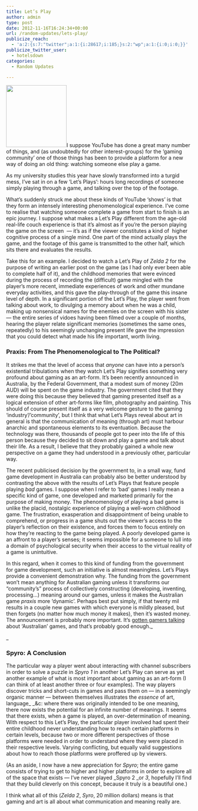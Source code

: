 ```yaml
---
title: Let’s Play
author: admin
type: post
date: 2012-11-16T16:24:34+00:00
url: /random-updates/lets-play/
publicize_reach:
  - 'a:2:{s:7:"twitter";a:1:{i:28617;i:185;}s:2:"wp";a:1:{i:0;i:0;}}'
publicize_twitter_user:
  - hotelsdown
categories:
  - Random Updates

---
```

[<img class="alignleft  wp-image-211" title="752px-SNES-SFAM-Controllers" alt="" src="http://doubledashgames.com/subdomains/exportingblogs/wp-content/uploads/2012/11/752px-snes-sfam-controllers.jpg?w=293" height="168" width="164" srcset="http://doubledashgames.com/subdomains/exportingblogs/wp-content/uploads/2012/11/752px-snes-sfam-controllers.jpg 752w, http://doubledashgames.com/subdomains/exportingblogs/wp-content/uploads/2012/11/752px-snes-sfam-controllers-294x300.jpg 294w" sizes="(max-width: 164px) 100vw, 164px" />][1]I suppose YouTube has done a great many number of things, and (as undoubtedly for other interest-groups) for the &#8216;gaming community&#8217; one of those things has been to provide a platform for a new way of doing an old thing: watching someone else play a game.

As my university studies this year have slowly transformed into a turgid mess, I&#8217;ve sat in on a few &#8216;Let&#8217;s Plays&#8217;: hours long recordings of someone simply playing through a game, and talking over the top of the footage.

What&#8217;s suddenly struck me about these kinds of YouTube &#8216;shows&#8217; is that they form an intensely interesting phenomenological experience. I&#8217;ve come to realise that watching someone complete a game from start to finish is an epic journey. I suppose what makes a Let&#8217;s Play different from the age-old real-life couch experience is that it&#8217;s almost as if you&#8217;re the person playing the game on the screen  &#8212; it&#8217;s as if the viewer constitutes a kind of  higher cognitive process of a single mind. One part of the mind actually plays the game, and the footage of this game is transmitted to the other half, which sits there and evaluates the results.

Take this for an example. I decided to watch a Let&#8217;s Play of _Zelda 2_ for the purpose of writing an earlier post on the game (as I had only ever been able to complete half of it), and the childhood memories that were evinced during the process of recording the (difficult) game mingled with the player&#8217;s more recent, immediate experiences of work and other mundane everyday activities, and this gave the play-through of the game this insane level of depth. In a significant portion of the Let&#8217;s Play, the player went from talking about work, to divulging a memory about when he was a child, making up nonsensical names for the enemies on the screen with his sister &#8212; the entire series of vidoes having been filmed over a couple of months, hearing the player relate significant memories (sometimes the same ones, repeatedly) to his seemingly unchanging present life gave the impression that you could detect what made his life important, worth living.

### Praxis: From The Phenomenological to The Political?

It strikes me that the level of access that _anyone_ can have into a person&#8217;s existential tribulations when they watch Let&#8217;s Play signifies something very profound about gaming as an art-form. It&#8217;s been recently announced in Australia, by the Federal Government, that a modest sum of money (20m AUD) will be spent on the game industry. The government cited that they were doing this because they believed that gaming presented itself as a logical extension of other art-forms like film, photography and painting. This should of course present itself as a very welcome gesture to the gaming &#8216;industry&#8217;/&#8217;community&#8217;, but I think that what Let&#8217;s Plays reveal about art in general is that the communication of meaning (through art) must harbour anarchic and spontaneous elements to its eventuation. Because the technology was there, thousands of people got to peer into the life of this person because they decided to sit down and play a game and talk about their life. As a result, I believe that they probably gained a whole new perspective on a game they had understood in a previously other, particular way.

The recent publicised decision by the government to, in a small way, fund game development in Australia can probably also be better understood by contrasting the above with the results of Let&#8217;s Plays that feature people playing _bad_ games. I suppose when I refer to &#8216;bad&#8217; games I really mean a specific kind of game, one developed and marketed primarily for the purpose of making money. The phenomenology of playing a bad game is unlike the placid, nostalgic experience of playing a well-worn childhood game. The frustration, exasperation and disappointment of being unable to comprehend, or progress in a game shuts out the viewer&#8217;s access to the player&#8217;s reflection on their existence, and forces them to focus entirely on how they&#8217;re reacting to the game being played. A poorly developed game is an affront to a player&#8217;s senses; it seems impossible for a someone to lull into a domain of psychological security when their access to the virtual reality of a game is unintuitive.

In this regard, when it comes to this kind of funding from the government for game development, such an initiative is almost meaningless. Let&#8217;s Plays provide a convenient demonstration why. The funding from the government won&#8217;t mean anything for Australian gaming unless it transforms our &#8220;community&#8217;s&#8221; process of collectively constructing (developing, inventing, processing&#8230;) meaning around our games, unless it makes the Australian game _praxis_ more &#8216;dynamic&#8217;. Perhaps best put simply, if that twenty mil results in a couple new games with which everyone is mildly pleased, but then forgets (no matter how much money it makes), then it&#8217;s wasted money. The announcement is probably more important. It&#8217;s [gotten gamers talking][2] about &#8216;Australian&#8217; games, and that&#8217;s probably good enough._
  
_ 

### Spyro: A Conclusion

The particular way a player went about interacting with channel subscribers in order to solve a puzzle in _Spyro 1_ in another Let&#8217;s Play can serve as yet another example of what is most important about gaming as an art-form (I can think of at least another three or four examples). The way players discover tricks and short-cuts in games and pass them on &#8212; in a seemingly organic manner &#8212; between themselves illustrates the _essence_ of art, language_ _&c: where there was originally intended to be one meaning, there now exists the potential for an infinite number of meanings. It seems that there exists, when a game is played, an over-determination of meaning. With respect to this Let&#8217;s Play, the particular player involved had spent their entire childhood never understanding how to reach certain platforms in certain levels, because two or more different perspectives of those platforms were needed in order to understand where they were placed in their respective levels. Varying conflicting, but equally valid suggestions about how to reach those platforms were proffered up by viewers.

(As an aside, I now have a new appreciation for _Spyro_; the entire game consists of trying to get to higher and higher platforms in order to explore all of the space that exists &#8212; I&#8217;ve never played _Spyro 2 _or _3_, hopefully I&#8217;ll find that they build cleverly on this concept, because it truly is a beautiful one.)

I think what all of this (_Zelda 2_, _Syro_, 20 million dollars) means is that gaming and art is all about what communication and meaning really are.

 [1]: http://doubledashgames.com/subdomains/exportingblogs/wp-content/uploads/2012/11/752px-snes-sfam-controllers.jpg
 [2]: http://www.kotaku.com.au/2012/11/what-does-20-million-of-federal-funding-mean-for-the-australian-games-industry/